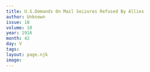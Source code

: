 ```yaml
---
title: U.S.Demands On Mail Seizures Refused By Allies
author: Unknown
issue: 18
volume: 10
year: 1916
month: 42
day: V
tags:
layout: page.njk
image:
---
```





